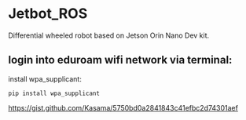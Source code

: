 # Jetbot_ROS

Differential wheeled robot based on Jetson Orin Nano Dev kit.


## login into eduroam wifi network via terminal: 
install wpa_supplicant:
```
pip install wpa_supplicant
```
https://gist.github.com/Kasama/5750bd0a2841843c41efbc2d74301aef

